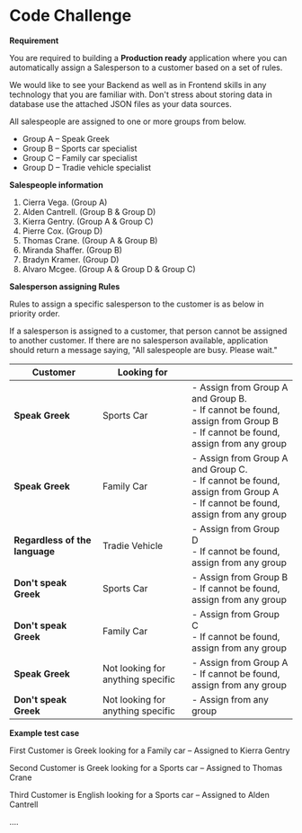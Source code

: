 # Code  Challenge

**Requirement**

You are required to building a **Production ready** application where you can automatically assign a Salesperson to a customer based on a set of rules.

We would like to see your Backend as well as in Frontend skills in any technology that you are familiar with. Don&#39;t stress about storing data in database use the attached JSON files as your data sources.

All salespeople are assigned to one or more groups from below.

- Group A – Speak Greek
- Group B – Sports car specialist
- Group C – Family car specialist
- Group D – Tradie vehicle specialist

**Salespeople information**

1. Cierra Vega. (Group A)
2. Alden Cantrell. (Group B &amp; Group D)
3. Kierra Gentry. (Group A &amp; Group C)
4. Pierre Cox. (Group D)
5. Thomas Crane. (Group A &amp; Group B)
6. Miranda Shaffer. (Group B)
7. Bradyn Kramer. (Group D)
8. Alvaro Mcgee. (Group A &amp; Group D &amp; Group C)

**Salesperson assigning Rules**

Rules to assign a specific salesperson to the customer is as below in priority order.

If a salesperson is assigned to a customer, that person cannot be assigned to another customer. If there are no salesperson available, application should return a message saying, &quot;All salespeople are busy. Please wait.&quot;

| **Customer** | **Looking for** ||
| --- | --- | --- |
| **Speak Greek** | Sports Car | - Assign from Group A and Group B. <br/> - If cannot be found, assign from Group B <br/> - If cannot be found, assign from any group |
| **Speak Greek** | Family Car | - Assign from Group A and Group C. <br/> - If cannot be found, assign from Group A <br/> - If cannot be found, assign from any group |
| **Regardless of the language** | Tradie Vehicle | - Assign from Group D <br/> - If cannot be found, assign from any group |
| **Don&#39;t speak Greek** | Sports Car | - Assign from Group B <br/> - If cannot be found, assign from any group |
| **Don&#39;t speak Greek** | Family Car | - Assign from Group C <br/> - If cannot be found, assign from any group |
| **Speak Greek** | Not looking for anything specific | - Assign from Group A <br/> - If cannot be found, assign from any group |
| **Don&#39;t speak Greek** | Not looking for anything specific | - Assign from any group |

**Example test case**

First Customer is Greek looking for a Family car – Assigned to Kierra Gentry

Second Customer is Greek looking for a Sports car – Assigned to Thomas Crane

Third Customer is English looking for a Sports car – Assigned to Alden Cantrell

….
